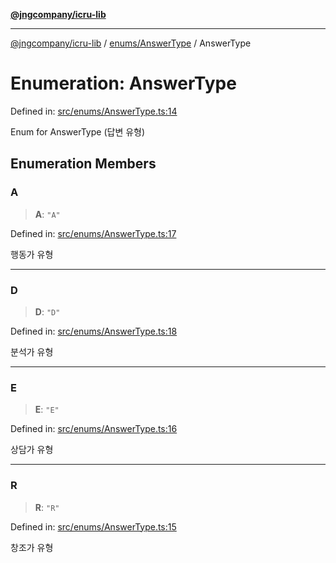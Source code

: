 [**@jngcompany/icru-lib**](../../../README.md)

***

[@jngcompany/icru-lib](../../../README.md) / [enums/AnswerType](../README.md) / AnswerType

# Enumeration: AnswerType

Defined in: [src/enums/AnswerType.ts:14](https://github.com/jngcompany/icru-lib/blob/d3a4d9c24074b22f396121b6f6d7c5106c66ae75/src/enums/AnswerType.ts#L14)

Enum for AnswerType (답변 유형)

## Enumeration Members

### A

> **A**: `"A"`

Defined in: [src/enums/AnswerType.ts:17](https://github.com/jngcompany/icru-lib/blob/d3a4d9c24074b22f396121b6f6d7c5106c66ae75/src/enums/AnswerType.ts#L17)

행동가 유형

***

### D

> **D**: `"D"`

Defined in: [src/enums/AnswerType.ts:18](https://github.com/jngcompany/icru-lib/blob/d3a4d9c24074b22f396121b6f6d7c5106c66ae75/src/enums/AnswerType.ts#L18)

분석가 유형

***

### E

> **E**: `"E"`

Defined in: [src/enums/AnswerType.ts:16](https://github.com/jngcompany/icru-lib/blob/d3a4d9c24074b22f396121b6f6d7c5106c66ae75/src/enums/AnswerType.ts#L16)

상담가 유형

***

### R

> **R**: `"R"`

Defined in: [src/enums/AnswerType.ts:15](https://github.com/jngcompany/icru-lib/blob/d3a4d9c24074b22f396121b6f6d7c5106c66ae75/src/enums/AnswerType.ts#L15)

창조가 유형
